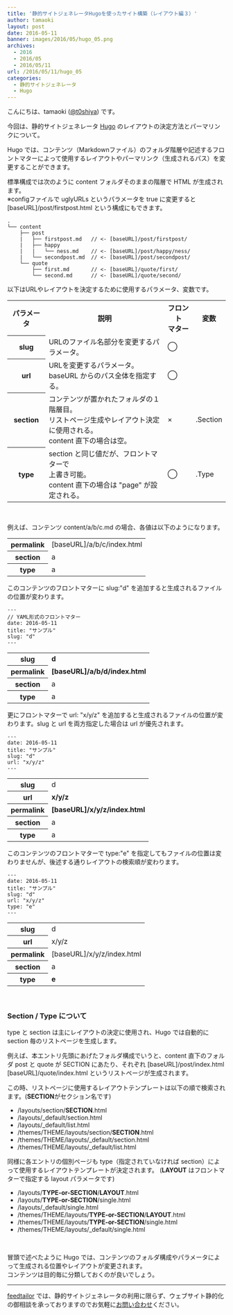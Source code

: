 ```yaml
---
title: '静的サイトジェネレータHugoを使ったサイト構築（レイアウト編３）'
author: tamaoki
layout: post
date: 2016-05-11
banner: images/2016/05/hugo_05.png
archives:
  - 2016
  - 2016/05
  - 2016/05/11
url: /2016/05/11/hugo_05
categories:
  - 静的サイトジェネレータ
  - Hugo
---
```


こんにちは、tamaoki ([@t0shiya](https://twitter.com/t0shiya)) です。

今回は、静的サイトジェネレータ [Hugo](http://gohugo.io) のレイアウトの決定方法とパーマリンクについて。

<!--more-->

Hugo では、コンテンツ（Markdownファイル）のフォルダ階層や記述するフロントマターによって使用するレイアウトやパーマリンク（生成されるパス）を変更することができます。

標準構成では次のように content フォルダそのままの階層で HTML が生成されます。  
※configファイルで uglyURLs というパラメータを true に変更すると [baseURL]/post/firstpost.html という構成にもできます。

```
.
└── content
    ├── post
    |   ├── firstpost.md   // <- [baseURL]/post/firstpost/
    |   ├── happy
    |   |   └── ness.md    // <- [baseURL]/post/happy/ness/
    |   └── secondpost.md  // <- [baseURL]/post/secondpost/
    └── quote
        ├── first.md       // <- [baseURL]/quote/first/
        └── second.md      // <- [baseURL]/quote/second/
```

以下はURLやレイアウトを決定するために使用するパラメータ、変数です。

<table>
<tr><th>パラメータ</th><th>説明</th><th>フロント<br>マター</th><th>変数</th></tr>
<tr><th>slug</th><td>URLのファイル名部分を変更するパラメータ。</td><td>◯</td><td></td></tr>
<tr><th>url</th><td>URLを変更するパラメータ。<br>baseURL からのパス全体を指定する。</td><td>◯</td><td></td></tr>
<tr><th>section</th><td>コンテンツが置かれたフォルダの１階層目。<br>リストページ生成やレイアウト決定に使用される。<br>content 直下の場合は空。</td><td>×</td><td>.Section</td></tr>
<tr><th>type</th><td>section と同じ値だが、フロントマターで<br>上書き可能。<br>content 直下の場合は "page" が設定される。</td><td>◯</td><td>.Type</td></tr>
</table>

&nbsp;

例えば、コンテンツ content/a/b/c.md の場合、各値は以下のようになります。

<table>
<tr><th>permalink</th><td> [baseURL]/a/b/c/index.html </td></tr>
<tr><th>section  </th><td> a </td></tr>
<tr><th>type     </th><td> a </td></tr>
</table>

このコンテンツのフロントマターに slug:"d" を追加すると生成されるファイルの位置が変わります。

```
---
// YAML形式のフロントマター
date: 2016-05-11
title: "サンプル"
slug: "d"
---
```

<table>
<tr><th>slug     </th><td><strong> d </strong></td></tr>
<tr><th>permalink</th><td><strong>[baseURL]/a/b/d/index.html </strong></td></tr>
<tr><th>section  </th><td> a </td></tr>
<tr><th>type     </th><td> a </td></tr>
</table>

更にフロントマターで url: "x/y/z" を追加すると生成されるファイルの位置が変わります。slug と url を両方指定した場合は url が優先されます。

```
---
date: 2016-05-11
title: "サンプル"
slug: "d"
url: "x/y/z"
---
```

<table>
<tr><th>slug     </th><td> d </td></tr>
<tr><th>url      </th><td><strong> x/y/z <strong></td></tr>
<tr><th>permalink</th><td><strong> [baseURL]/x/y/z/index.html </strong></td></tr>
<tr><th>section  </th><td> a </td></tr>
<tr><th>type     </th><td> a </td></tr>
</table>

このコンテンツのフロントマターで type:"e" を指定してもファイルの位置は変わりませんが、後述する通りレイアウトの検索順が変わります。

```
---
date: 2016-05-11
title: "サンプル"
slug: "d"
url: "x/y/z"
type: "e"
---
```

<table>
<tr><th>slug     </th><td> d </td></tr>
<tr><th>url      </th><td> x/y/z </td></tr>
<tr><th>permalink</th><td>[baseURL]/x/y/z/index.html </td></tr>
<tr><th>section  </th><td> a </td></tr>
<tr><th>type     </th><td><strong> e </strong></td></tr>
</table>

&nbsp;


### Section / Type について

type と section は主にレイアウトの決定に使用され、Hugo では自動的に section 毎のリストページを生成します。

例えば、本エントリ先頭にあげたフォルダ構成でいうと、content 直下のフォルダ post と quote が SECTION にあたり、それぞれ [baseURL]/post/index.html [baseURL]/quote/index.html というリストページが生成されます。

この時、リストページに使用するレイアウトテンプレートは以下の順で検索されます。(**SECTION**がセクション名です)

- /layouts/section/**SECTION**.html
- /layouts/_default/section.html
- /layouts/_default/list.html
- /themes/THEME/layouts/section/**SECTION**.html
- /themes/THEME/layouts/_default/section.html
- /themes/THEME/layouts/_default/list.html


同様に各エントリの個別ページも type（指定されていなければ section）によって使用するレイアウトテンプレートが決定されます。
(**LAYOUT** はフロントマターで指定する layout パラメータです)

- /layouts/**TYPE-or-SECTION**/**LAYOUT**.html
- /layouts/**TYPE-or-SECTION**/single.html
- /layouts/_default/single.html
- /themes/THEME/layouts/**TYPE-or-SECTION**/**LAYOUT**.html
- /themes/THEME/layouts/**TYPE-or-SECTION**/single.html
- /themes/THEME/layouts/_default/single.html

&nbsp;

冒頭で述べたように Hugo では、コンテンツのフォルダ構成やパラメータによって生成される位置やレイアウトが変更されます。  
コンテンツは目的毎に分類しておくのが良いでしょう。

- - -

[feedtailor](http://www.feedtailor.jp) では、静的サイトジェネレータの利用に限らず、ウェブサイト静的化の御相談を承っておりますのでお気軽に[お問い合わせ](http://www.feedtailor.jp/form/)ください。

